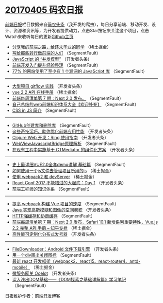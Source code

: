 # [20170405 码农日报](https://toutiao.qdkfweb.cn/date/2017/04/05)

[前端日报](https://qdkfweb.cn/c/news)栏目数据来自[码农头条](https://toutiao.qdkfweb.cn/)（我开发的爬虫），每日分享前端、移动开发、设计、资源和资讯等，为开发者提供动力，点击Star按钮来关注这个项目，点击Watch来收听每日的更新[Github主页](https://github.com/kujian/frontendDaily)
* [分享我的前端之路，给还未毕业的同学](https://toutiao.qdkfweb.cn/33293.html) （稀土掘金）
* [写给那些转行做前端的人们](https://toutiao.qdkfweb.cn/33328.html) （SegmentFault）
* [JavaScript 的 “并发模型”](https://toutiao.qdkfweb.cn/33373.html) （开发者头条）
* [前端开发入门提升经验整理](https://toutiao.qdkfweb.cn/33329.html) （SegmentFault）
* [77% 的网站使用了至少有 1 个漏洞的 JavaScript 库](https://toutiao.qdkfweb.cn/33346.html) （SegmentFault）

***
* [大型项目 gitflow 实践](https://toutiao.qdkfweb.cn/33369.html) （开发者头条）
* [vue 2.2 API 在线手册](https://toutiao.qdkfweb.cn/33302.html) （稀土掘金）
* [前端每周清单第 7 期：Next 2.0 发布。](https://toutiao.qdkfweb.cn/33322.html) （SegmentFault）
* [自己总结的web前端知识体系大全【欢迎补充】](https://toutiao.qdkfweb.cn/33326.html) （SegmentFault）
* [CSS in JS 简介](https://toutiao.qdkfweb.cn/33331.html) （SegmentFault）

***
* [GitHub创建库和删除库](https://toutiao.qdkfweb.cn/33353.html) （SegmentFault）
* [这些奇技淫巧，助你优化前端应用性能](https://toutiao.qdkfweb.cn/33365.html) （开发者头条）
* [Clojure Web 开发：Ring 使用指南](https://toutiao.qdkfweb.cn/33376.html) （开发者头条）
* [WebViewJavascriptBridge原理解析](https://toutiao.qdkfweb.cn/33345.html) （SegmentFault）
* [在现有工程中实施基于 CTMediator 的组件化方案](https://toutiao.qdkfweb.cn/33377.html) （开发者头条）

***
* [史上最详细VUE2.0全套demo讲解 基础篇](https://toutiao.qdkfweb.cn/33330.html) （SegmentFault）
* [如何使用一个js文件去管理项目所用的js](https://toutiao.qdkfweb.cn/33308.html) （稀土掘金）
* [使用 webpack2 和 devServer](https://toutiao.qdkfweb.cn/33309.html) （稀土掘金）
* [React Conf 2017 不能错过的大起底：Day 1](https://toutiao.qdkfweb.cn/33371.html) （开发者头条）
* [前端工程师的知识体系](https://toutiao.qdkfweb.cn/33324.html) （SegmentFault）

***
* [提高 webpack 构建 Vue 项目的速度](https://toutiao.qdkfweb.cn/33332.html) （SegmentFault）
* [Java 实现高斯模糊和图像的空间卷积](https://toutiao.qdkfweb.cn/33372.html) （开发者头条）
* [HTTP强缓存和协商缓存](https://toutiao.qdkfweb.cn/33350.html) （SegmentFault）
* [前端每周清单第 7 期：Next 2.0 发布，Safari 10.1 新增系列重要特性，Vue.js 2.2 完整 API 手册 &#8211; 知乎专栏](https://toutiao.qdkfweb.cn/33295.html) （稀土掘金）
* [高性能可定制化分布式发号器](https://toutiao.qdkfweb.cn/33374.html) （开发者头条）

***
* [FileDownloader：Android 文件下载引擎](https://toutiao.qdkfweb.cn/33375.html) （开发者头条）
* [用一个div画出关闭图标](https://toutiao.qdkfweb.cn/33355.html) （SegmentFault）
* [最新 react 开发框架（webpack2、react15、react-router4、antd-mobile）](https://toutiao.qdkfweb.cn/33301.html) （稀土掘金）
* [微服务网关 Ocelot](https://toutiao.qdkfweb.cn/33370.html) （开发者头条）
* [深入浅出DOM基础——《DOM探索之基础详解篇》学习笔记](https://toutiao.qdkfweb.cn/33333.html) （SegmentFault）

日报维护作者：[前端开发博客](https://qdkfweb.cn/) 